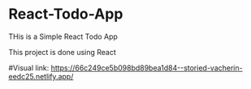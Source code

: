 # React-Todo-App

THis is a Simple React Todo App

This project is done using React

#Visual link: https://66c249ce5b098bd89bea1d84--storied-vacherin-eedc25.netlify.app/
